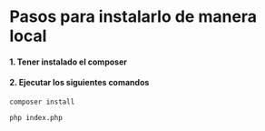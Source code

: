 # Pasos para instalarlo de manera local

#### 1. Tener instalado el composer

#### 2. Ejecutar los siguientes comandos

`composer install`

`php index.php`